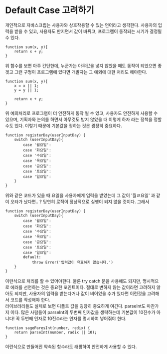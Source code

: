# Default Case 고려하기

개인적으로 자바스크립는 사용자와 상호작용할 수 있는 언어라고 생각한다. 사용자의 입력을 받을 수 있고, 사용자도 만지면서 값이 바뀌고, 프로그램이 동작되는 시기가 결정될 수 있다.

```
function sum(x, y){
    return x + y;
}
```

위 함수를 보면 아주 간단한데, 누군가는 아무값을 넣지 않았을 때도 동작이 되었으면 좋겟고 그런 구멍이 프로그램에 있다면 개발자는 그 예외에 대한 처리도 해야한다.

```
function sum(x, y){
    x = x || 1;
    y = y || 1;

    return x + y;
}
```

위 예외처리로 프로그램이 더 안전하게 동작 될 수 있고, 사용자도 안전하게 사용할 수 있으며, 기획자와 논의를 하면서 아무것도 받지 않았을 때 이렇게 하자 라는 정책을 정할 수도 있다. 이렇기 때문에 기본값을 정하는 것은 굉장히 중요하다.

```
function registerDay(userInputDay) {
    switch (userInputDay){
        case '월요일':
        case '화요일':
        case '수요일':
        case '목요일':
        case '금요일':
        case '토요일':
        case '일요일':
    }
}
```

위와 같은 코드가 있을 때 요일을 사용자에게 입력을 받았는데 그 값이 '월ㄹ요일' 과 같이 오타가 났다면.. ? 당연히 로직이 정상적으로 실행이 되지 않을 것이다. 그래서

```
function registerDay(userInputDay) {
    switch (userInputDay){
        case '월요일':
        case '화요일':
        case '수요일':
        case '목요일':
        case '금요일':
        case '토요일':
        case '일요일':
        default:
            throw Error('입력값이 유효하지 않습니다.')
    }
}
```

이런식으로 처리를 할 수 있어야한다. 물론 try catch 문을 사용해도 되지만, 명시적으로 에러를 선언하는 것은 중요한 포인트이다.
절대로 변하지 않는 값이라면 고려하지 않아도 되지만, 사용자의 입력을 받는다거나 값이 비어있을 수가 있다면 이런것을 고려해서 코드를 작성해야 한다.  
라이브러리들도 실제로 보면 디폴트 값을 굉장히 중요하게 여긴다. parseInt도 마찬가지 이다. 많은 사람들이 parseInt의 두번째 인자값을 생략하는데 기본값이 10진수가 아니다! 꼭 두번째 인자로 10진수라는 인자를 명시하여 넣어줘야 한다.

```
function sageParesInt(number, redix) {
    return parseInt(number, radix || 10);
}
```

이런식으로 만들어진 약속된 함수라도 래핑하여 안전하게 사용할 수 있다.
